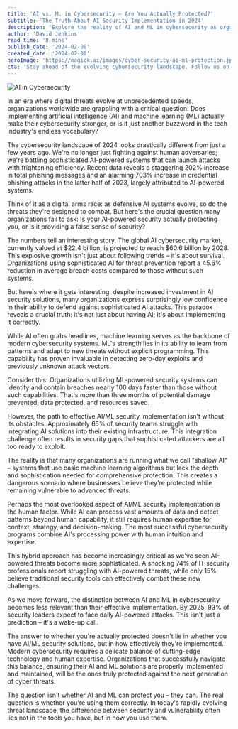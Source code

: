 ```yaml
---
title: 'AI vs. ML in Cybersecurity — Are You Actually Protected?'
subtitle: 'The Truth About AI Security Implementation in 2024'
description: 'Explore the reality of AI and ML in cybersecurity as organizations face unprecedented digital threats. Learn why having AI security isn\'t enough - it\'s all about effective implementation. With AI-powered attacks on the rise, discover what truly makes the difference between security and vulnerability in 2024.'
author: 'David Jenkins'
read_time: '8 mins'
publish_date: '2024-02-08'
created_date: '2024-02-08'
heroImage: 'https://magick.ai/images/cyber-security-ai-ml-protection.jpg'
cta: 'Stay ahead of the evolving cybersecurity landscape. Follow us on LinkedIn for daily insights on AI security implementation and emerging threats.'
---
```


![AI in Cybersecurity](https://i.magick.ai/PIXE/1739082894935_magick_img.webp)

In an era where digital threats evolve at unprecedented speeds, organizations worldwide are grappling with a critical question: Does implementing artificial intelligence (AI) and machine learning (ML) actually make their cybersecurity stronger, or is it just another buzzword in the tech industry's endless vocabulary?

The cybersecurity landscape of 2024 looks drastically different from just a few years ago. We're no longer just fighting against human adversaries; we're battling sophisticated AI-powered systems that can launch attacks with frightening efficiency. Recent data reveals a staggering 202% increase in total phishing messages and an alarming 703% increase in credential phishing attacks in the latter half of 2023, largely attributed to AI-powered systems.

Think of it as a digital arms race: as defensive AI systems evolve, so do the threats they're designed to combat. But here's the crucial question many organizations fail to ask: Is your AI-powered security actually protecting you, or is it providing a false sense of security?

The numbers tell an interesting story. The global AI cybersecurity market, currently valued at $22.4 billion, is projected to reach $60.6 billion by 2028. This explosive growth isn't just about following trends – it's about survival. Organizations using sophisticated AI for threat prevention report a 45.6% reduction in average breach costs compared to those without such systems.

But here's where it gets interesting: despite increased investment in AI security solutions, many organizations express surprisingly low confidence in their ability to defend against sophisticated AI attacks. This paradox reveals a crucial truth: it's not just about having AI; it's about implementing it correctly.

While AI often grabs headlines, machine learning serves as the backbone of modern cybersecurity systems. ML's strength lies in its ability to learn from patterns and adapt to new threats without explicit programming. This capability has proven invaluable in detecting zero-day exploits and previously unknown attack vectors.

Consider this: Organizations utilizing ML-powered security systems can identify and contain breaches nearly 100 days faster than those without such capabilities. That's more than three months of potential damage prevented, data protected, and resources saved.

However, the path to effective AI/ML security implementation isn't without its obstacles. Approximately 65% of security teams struggle with integrating AI solutions into their existing infrastructure. This integration challenge often results in security gaps that sophisticated attackers are all too ready to exploit.

The reality is that many organizations are running what we call "shallow AI" – systems that use basic machine learning algorithms but lack the depth and sophistication needed for comprehensive protection. This creates a dangerous scenario where businesses believe they're protected while remaining vulnerable to advanced threats.

Perhaps the most overlooked aspect of AI/ML security implementation is the human factor. While AI can process vast amounts of data and detect patterns beyond human capability, it still requires human expertise for context, strategy, and decision-making. The most successful cybersecurity programs combine AI's processing power with human intuition and expertise.

This hybrid approach has become increasingly critical as we've seen AI-powered threats become more sophisticated. A shocking 74% of IT security professionals report struggling with AI-powered threats, while only 15% believe traditional security tools can effectively combat these new challenges.

As we move forward, the distinction between AI and ML in cybersecurity becomes less relevant than their effective implementation. By 2025, 93% of security leaders expect to face daily AI-powered attacks. This isn't just a prediction – it's a wake-up call.

The answer to whether you're actually protected doesn't lie in whether you have AI/ML security solutions, but in how effectively they're implemented. Modern cybersecurity requires a delicate balance of cutting-edge technology and human expertise. Organizations that successfully navigate this balance, ensuring their AI and ML solutions are properly implemented and maintained, will be the ones truly protected against the next generation of cyber threats.

The question isn't whether AI and ML can protect you – they can. The real question is whether you're using them correctly. In today's rapidly evolving threat landscape, the difference between security and vulnerability often lies not in the tools you have, but in how you use them.